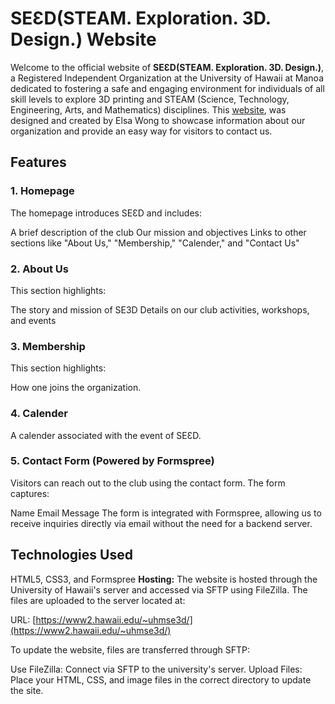 # SEƐD(STEAM. Exploration. 3D. Design.) Website

Welcome to the official website of **SEƐD(STEAM. Exploration. 3D. Design.)**, a Registered Independent Organization at the University of Hawaii at Manoa dedicated to fostering a safe and engaging environment for individuals of all skill levels to explore 3D printing and STEAM (Science, Technology, Engineering, Arts, and Mathematics) disciplines. This [website](https://www2.hawaii.edu/~uhmse3d/), was designed and created by Elsa Wong to showcase information about our organization and provide an easy way for visitors to contact us.

## Features
### 1. Homepage
The homepage introduces SEƐD and includes:

A brief description of the club
Our mission and objectives
Links to other sections like "About Us," "Membership," "Calender," and "Contact Us"
### 2. About Us
This section highlights:

The story and mission of SE3D
Details on our club activities, workshops, and events

### 3. Membership
This section highlights:

How one joins the organization.

### 4. Calender
A calender associated with the event of SEƐD. 

### 5. Contact Form (Powered by Formspree)
Visitors can reach out to the club using the contact form. The form captures:

Name
Email
Message
The form is integrated with Formspree, allowing us to receive inquiries directly via email without the need for a backend server.



## Technologies Used
HTML5, CSS3, and Formspree
**Hosting:**
The website is hosted through the University of Hawaii's server and accessed via SFTP using FileZilla. The files are uploaded to the server located at:

URL: [https://www2.hawaii.edu/~uhmse3d/](https://www2.hawaii.edu/~uhmse3d/)


To update the website, files are transferred through SFTP:

Use FileZilla: Connect via SFTP to the university's server.
Upload Files: Place your HTML, CSS, and image files in the correct directory to update the site.
